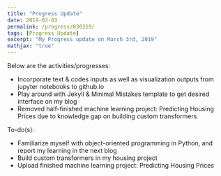 ```yaml
---
title: "Progress Update"
date: 2019-03-03
permalink: /progress/030319/
tags: [Progress Update]
excerpt: "My Progress update on March 3rd, 2019"
mathjax: "true"
---
```


Below are the activities/progresses:

- Incorporate text & codes inputs as well as visualization outputs from jupyter notebooks to github.io
- Play around with Jekyll & Minimal Mistakes template to get desired interface on my blog
- Removed half-finished machine learning project: Predicting Housing Prices due to knowledge gap on building custom transformers

To-do(s):
- Familiarize myself with object-oriented programming in Python, and report my learning in the next blog
- Build custom transformers in my housing project
- Upload finished machine learning project: Predicting Housing Prices  
